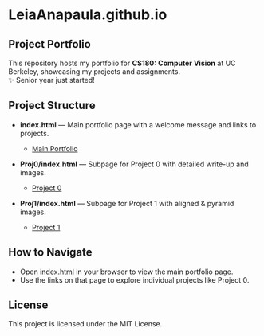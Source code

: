 # LeiaAnapaula.github.io

## Project Portfolio

This repository hosts my portfolio for **CS180: Computer Vision** at UC Berkeley, showcasing my projects and assignments.  
✨ Senior year just started!

## Project Structure

- **index.html** — Main portfolio page with a welcome message and links to projects.  
  <ul>
    <li><a href="/index.html">Main Portfolio</a></li>
  </ul>

- **Proj0/index.html** — Subpage for Project 0 with detailed write-up and images.  
  <ul>
    <li><a href="Proj0/index.html">Project 0</a></li>
  </ul>

- **Proj1/index.html** — Subpage for Project 1 with aligned & pyramid images.  
  <ul>
    <li><a href="Proj1/index.html">Project 1</a></li>
  </ul>

## How to Navigate

- Open [index.html](https://LeiaAnapaula.github.io) in your browser to view the main portfolio page.  
- Use the links on that page to explore individual projects like Project 0.  

## License

This project is licensed under the MIT License.
